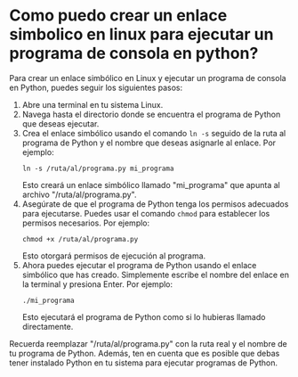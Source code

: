 # Como puedo crear un enlace simbolico en linux para ejecutar un programa de consola en python?
Para crear un enlace simbólico en Linux y ejecutar un programa de consola en Python, puedes seguir los siguientes pasos:  

1. Abre una terminal en tu sistema Linux.
2. Navega hasta el directorio donde se encuentra el programa de Python que deseas ejecutar.
3. Crea el enlace simbólico usando el comando `ln -s` seguido de la ruta al programa de Python y el nombre que deseas asignarle al enlace. Por ejemplo:
   ```
   ln -s /ruta/al/programa.py mi_programa
   ```
   Esto creará un enlace simbólico llamado "mi_programa" que apunta al archivo "/ruta/al/programa.py".
4. Asegúrate de que el programa de Python tenga los permisos adecuados para ejecutarse. Puedes usar el comando `chmod` para establecer los permisos necesarios. Por ejemplo:
   ```
   chmod +x /ruta/al/programa.py
   ```
   Esto otorgará permisos de ejecución al programa.
5. Ahora puedes ejecutar el programa de Python usando el enlace simbólico que has creado. Simplemente escribe el nombre del enlace en la terminal y presiona Enter. Por ejemplo:
   ```
   ./mi_programa
   ```
   Esto ejecutará el programa de Python como si lo hubieras llamado directamente.

Recuerda reemplazar "/ruta/al/programa.py" con la ruta real y el nombre de tu programa de Python. Además, ten en cuenta que es posible que debas tener instalado Python en tu sistema para ejecutar programas de Python.